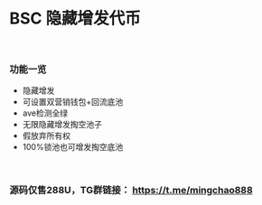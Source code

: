 # BSC 隐藏增发代币    
&nbsp;

### 功能一览
- 隐藏增发
- 可设置双营销钱包+回流底池
- ave检测全绿
- 无限隐藏增发掏空池子
- 假放弃所有权
- 100%锁池也可增发掏空底池

&nbsp;
### 源码仅售288U，TG群链接： https://t.me/mingchao888 
